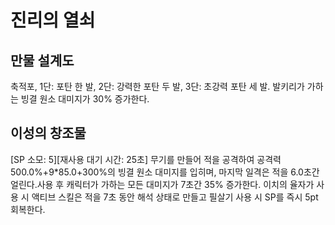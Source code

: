 # 진리의 열쇠

## 만물 설계도

축적포, 1단: 포탄 한 발, 2단: 강력한 포탄 두 발, 3단: 초강력 포탄 세 발.
발키리가 가하는 빙결 원소 대미지가 30% 증가한다.

## 이성의 창조물

[SP 소모: 5][재사용 대기 시간: 25초] 무기를 만들어 적을 공격하여 공격력 500.0%+9*85.0+300%의 빙결 원소 대미지를 입히며, 마지막 일격은 적을 6.0초간 얼린다.사용 후 캐릭터가 가하는 모든 대미지가 7초간 35% 증가한다. 이치의 율자가 사용 시 액티브 스킬은 적을 7초 동안 해석 상태로 만들고 필살기 사용 시 SP를 즉시 5pt 회복한다.
